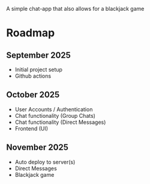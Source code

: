 A simple chat-app that also allows for a blackjack game

# Roadmap

## September 2025
- Initial project setup
- Github actions

## October 2025

- User Accounts / Authentication
- Chat functionality (Group Chats)
- Chat functionality (Direct Messages)
- Frontend (UI)

## November 2025
- Auto deploy to server(s)
- Direct Messages 
- Blackjack game
